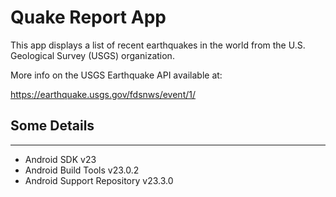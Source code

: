 Quake Report App
===================================

This app displays a list of recent earthquakes in the world
from the U.S. Geological Survey (USGS) organization.

More info on the USGS Earthquake API available at:

https://earthquake.usgs.gov/fdsnws/event/1/

## Some Details 
--------------
- Android SDK v23
- Android Build Tools v23.0.2
- Android Support Repository v23.3.0
